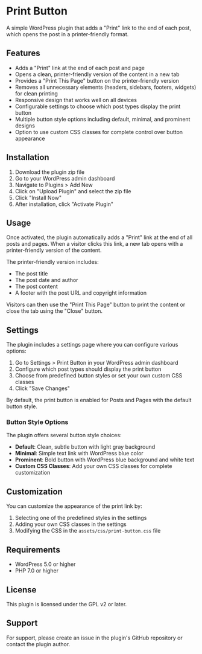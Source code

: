 # Print Button

A simple WordPress plugin that adds a "Print" link to the end of each post, which opens the post in a printer-friendly format.

## Features

- Adds a "Print" link at the end of each post and page
- Opens a clean, printer-friendly version of the content in a new tab
- Provides a "Print This Page" button on the printer-friendly version
- Removes all unnecessary elements (headers, sidebars, footers, widgets) for clean printing
- Responsive design that works well on all devices
- Configurable settings to choose which post types display the print button
- Multiple button style options including default, minimal, and prominent designs
- Option to use custom CSS classes for complete control over button appearance

## Installation

1. Download the plugin zip file
2. Go to your WordPress admin dashboard
3. Navigate to Plugins > Add New
4. Click on "Upload Plugin" and select the zip file
5. Click "Install Now"
6. After installation, click "Activate Plugin"

## Usage

Once activated, the plugin automatically adds a "Print" link at the end of all posts and pages. When a visitor clicks this link, a new tab opens with a printer-friendly version of the content.

The printer-friendly version includes:
- The post title
- The post date and author
- The post content
- A footer with the post URL and copyright information

Visitors can then use the "Print This Page" button to print the content or close the tab using the "Close" button.

## Settings

The plugin includes a settings page where you can configure various options:

1. Go to Settings > Print Button in your WordPress admin dashboard
2. Configure which post types should display the print button
3. Choose from predefined button styles or set your own custom CSS classes
4. Click "Save Changes"

By default, the print button is enabled for Posts and Pages with the default button style.

### Button Style Options

The plugin offers several button style choices:

- **Default**: Clean, subtle button with light gray background
- **Minimal**: Simple text link with WordPress blue color
- **Prominent**: Bold button with WordPress blue background and white text
- **Custom CSS Classes**: Add your own CSS classes for complete customization

## Customization

You can customize the appearance of the print link by:

1. Selecting one of the predefined styles in the settings
2. Adding your own CSS classes in the settings
3. Modifying the CSS in the `assets/css/print-button.css` file

## Requirements

- WordPress 5.0 or higher
- PHP 7.0 or higher

## License

This plugin is licensed under the GPL v2 or later.

## Support

For support, please create an issue in the plugin's GitHub repository or contact the plugin author.
